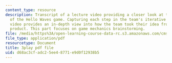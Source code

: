 ```yaml
---
content_type: resource
description: Transcript of a lecture video providing a closer look at the development
  of the Hello Waves game. Capturing each step in the team's iterative process, the
  video provides an in-depth view into how the team took their idea from pitch to
  product. This part focuses on game mechanics brainstorming.
file: /media/https%3A/open-learning-course-data-rc.s3.amazonaws.com/cms-611j-creating-video-games-fall-2014/d68ac3cfadc25ee48771e9d0f12938b5_lxpXowuUdKw.pdf
file_type: application/pdf
resourcetype: Document
title: 3play pdf file
uid: d68ac3cf-adc2-5ee4-8771-e9d0f12938b5
---
```

